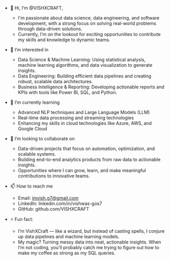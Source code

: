 - 👋 Hi, I’m @VISHXCRAFT,
  -   I'm passionate about data science, data engineering, and software development, with a strong focus on solving real-world problems through data-driven solutions.
  -   Currently, I’m on the lookout for exciting opportunities to contribute my skills and knowledge to dynamic teams.
  
- 👀 I’m interested in
  -    Data Science & Machine Learning: Using statistical analysis, machine learning algorithms, and data visualization to generate insights.
  -    Data Engineering: Building efficient data pipelines and creating robust, scalable data architectures.
  -    Business Intelligence & Reporting: Developing actionable reports and KPIs with tools like Power BI, SQL, and Python.
  
- 🌱 I’m currently learning
  -    Advanced NLP techniques and Large Language Models (LLM)
  -    Real-time data processing and streaming technologies
  -    Enhancing my skills in cloud technologies like Azure, AWS, and Google Cloud
    
- 💞️ I’m looking to collaborate on
  -    Data-driven projects that focus on automation, optimization, and scalable systems.
  -    Building end-to-end analytics products from raw data to actionable insights.
  -    Opportunities where I can grow, learn, and make meaningful contributions to innovative teams.
  
- 📫 How to reach me
  -   Email:    imvish.g7@gmail.com
  -   LinkedIn: linkedin.com/in/vishwas-gos7
  -   GitHub:   github.com/VISHXCRAFT
    

- ⚡ Fun fact:
  -  I’m VishXCraft — like a wizard, but instead of casting spells, I conjure up data pipelines and machine learning models.
  -  My magic? Turning messy data into neat, actionable insights. When I’m not coding, you’ll probably catch me trying to figure out how to make my coffee as strong as my SQL queries. 

<!---
VISHXCRAFT/VISHXCRAFT is a ✨ special ✨ repository because its `README.md` (this file) appears on your GitHub profile.
You can click the Preview link to take a look at your changes.
--->
